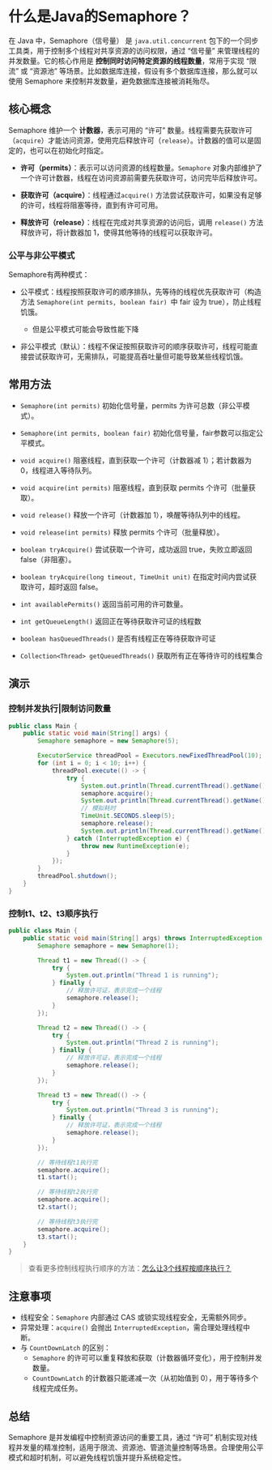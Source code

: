 # 什么是Java的Semaphore？

在 Java 中，Semaphore（信号量） 是 `java.util.concurrent` 包下的一个同步工具类，用于控制多个线程对共享资源的访问权限，通过 “信号量” 来管理线程的并发数量。它的核心作用是 **控制同时访问特定资源的线程数量**，常用于实现 “限流” 或 “资源池” 等场景。比如数据库连接，假设有多个数据库连接，那么就可以使用 Semaphore 来控制并发数量，避免数据库连接被消耗殆尽。

## 核心概念

Semaphore 维护一个 **计数器**，表示可用的 “许可” 数量。线程需要先获取许可（`acquire`）才能访问资源，使用完后释放许可（`release`）。计数器的值可以是固定的，也可以在初始化时指定。

- **许可（permits）**：表示可以访问资源的线程数量。`Semaphore` 对象内部维护了一个许可计数器，线程在访问资源前需要先获取许可，访问完毕后释放许可。
- **获取许可（acquire）**：线程通过`acquire()` 方法尝试获取许可，如果没有足够的许可，线程将阻塞等待，直到有许可可用。

- **释放许可（release）**：线程在完成对共享资源的访问后，调用 `release()` 方法释放许可，将计数器加 1，使得其他等待的线程可以获取许可。

### 公平与非公平模式

Semaphore有两种模式：

- 公平模式：线程按照获取许可的顺序排队，先等待的线程优先获取许可（构造方法 `Semaphore(int permits, boolean fair) `中 fair 设为 true），防止线程饥饿。
  - 但是公平模式可能会导致性能下降

- 非公平模式（默认）：线程不保证按照获取许可的顺序获取许可，线程可能直接尝试获取许可，无需排队，可能提高吞吐量但可能导致某些线程饥饿。

## 常用方法

- `Semaphore(int permits)`	初始化信号量，permits 为许可总数（非公平模式）。
- `Semaphore(int permits, boolean fair)`	初始化信号量，fair参数可以指定公平模式。

- `void acquire()`	阻塞线程，直到获取一个许可（计数器减 1）；若计数器为 0，线程进入等待队列。
- `void acquire(int permits)`	阻塞线程，直到获取 permits 个许可（批量获取）。
- `void release()`	释放一个许可（计数器加 1），唤醒等待队列中的线程。
- `void release(int permits)`	释放 permits 个许可（批量释放）。
- `boolean tryAcquire()`	尝试获取一个许可，成功返回 true，失败立即返回 false（非阻塞）。
- `boolean tryAcquire(long timeout, TimeUnit unit)`	在指定时间内尝试获取许可，超时返回 false。
- `int availablePermits()`	返回当前可用的许可数量。
- `int getQueueLength()`  返回正在等待获取许可证的线程数
- `boolean hasQueuedThreads()`  是否有线程正在等待获取许可证
- `Collection<Thread> getQueuedThreads()`  获取所有正在等待许可的线程集合


## 演示

### 控制并发执行|限制访问数量

```java
public class Main {
    public static void main(String[] args) {
        Semaphore semaphore = new Semaphore(5);

        ExecutorService threadPool = Executors.newFixedThreadPool(10);
        for (int i = 0; i < 10; i++) {
            threadPool.execute(() -> {
                try {
                    System.out.println(Thread.currentThread().getName() + ":开始执行");
                    semaphore.acquire();
                    System.out.println(Thread.currentThread().getName() + ":获取到资源");
                    // 模拟耗时
                    TimeUnit.SECONDS.sleep(5);
                    semaphore.release();
                    System.out.println(Thread.currentThread().getName() + ":执行完毕");
                } catch (InterruptedException e) {
                    throw new RuntimeException(e);
                }
            });
        }
        threadPool.shutdown();
    }
}
```

### 控制t1、t2、t3顺序执行

```java
public class Main {
    public static void main(String[] args) throws InterruptedException {
        Semaphore semaphore = new Semaphore(1);

        Thread t1 = new Thread(() -> {
            try {
                System.out.println("Thread 1 is running");
            } finally {
                // 释放许可证，表示完成一个线程
                semaphore.release();
            }
        });

        Thread t2 = new Thread(() -> {
            try {
                System.out.println("Thread 2 is running");
            } finally {
                // 释放许可证，表示完成一个线程
                semaphore.release();
            }
        });

        Thread t3 = new Thread(() -> {
            try {
                System.out.println("Thread 3 is running");
            } finally {
                // 释放许可证，表示完成一个线程
                semaphore.release();
            }
        });

        // 等待线程t1执行完
        semaphore.acquire();
        t1.start();

        // 等待线程t2执行完
        semaphore.acquire();
        t2.start();

        // 等待线程t3执行完
        semaphore.acquire();
        t3.start();
    }
}
```

> 查看更多控制线程执行顺序的方法：[怎么让3个线程按顺序执行？](./怎么让3个线程按顺序执行？.md)

## 注意事项

- 线程安全：`Semaphore` 内部通过 CAS 或锁实现线程安全，无需额外同步。
- 异常处理：`acquire()` 会抛出 `InterruptedException`，需合理处理线程中断。
- 与 `CountDownLatch` 的区别：
  - `Semaphore` 的许可可以重复释放和获取（计数器循环变化），用于控制并发数量。
  - `CountDownLatch` 的计数器只能递减一次（从初始值到 0），用于等待多个线程完成任务。

## 总结

Semaphore 是并发编程中控制资源访问的重要工具，通过 “许可” 机制实现对线程并发量的精准控制，适用于限流、资源池、管道流量控制等场景。合理使用公平模式和超时机制，可以避免线程饥饿并提升系统稳定性。